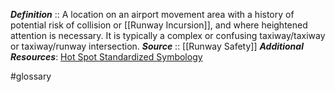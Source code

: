 ***Definition***    :: A location on an airport movement area with a history of potential risk of collision or [[Runway Incursion]], and where heightened attention is necessary. It is typically a complex or confusing taxiway/taxiway or taxiway/runway intersection.
***Source***         :: [[Runway Safety]]
***Additional Resources***: [Hot Spot Standardized Symbology](https://www.faa.gov/airports/runway_safety/hotspots)

#glossary